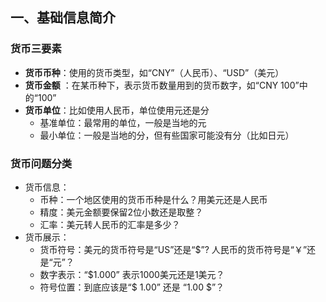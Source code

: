 

## 一、基础信息简介

### 货币三要素

- **货币币种**：使用的货币类型，如“CNY”（人民币）、“USD”（美元）
- **货币金额** ：在某币种下，表示货币数量用到的货币数字，如“CNY 100”中的“100”
- **货币单位**：比如使用人民币，单位使用元还是分
    - 基准单位：最常用的单位，一般是当地的元
    - 最小单位：一般是当地的分，但有些国家可能没有分（比如日元）

### 货币问题分类

- 货币信息：
    - 币种：一个地区使用的货币币种是什么？用美元还是人民币
    - 精度：美元金额要保留2位小数还是取整？
    - 汇率：美元转人民币的汇率是多少？
- 货币展示：
    - 货币符号：美元的货币符号是“US”还是“$”? 人民币的货币符号是“￥”还是“元”？
    - 数字表示：“$1.000” 表示1000美元还是1美元？
    - 符号位置：到底应该是“$ 1.00” 还是 “1.00 $”？
    
